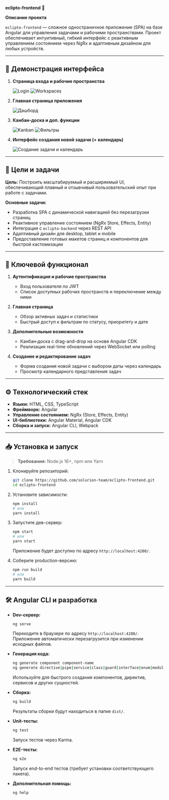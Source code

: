 **eclipto-frontend** 🚀

**Описание проекта**

`eclipto-frontend` — сложное одностраничное приложение (SPA) на базе Angular для управления задачами и рабочими пространствами. Проект обеспечивает интуитивный, гибкий интерфейс с реактивным управлением состоянием через NgRx и адаптивным дизайном для любых устройств.

---

## 📸 Демонстрация интерфейса

1. **Страница входа и рабочие пространства**

   ![Login](assets/pic1.jpg)
   ![Workspaces](assets/pic2.jpg)

3. **Главная страница приложения**

   ![Дашборд](assets/pic3.jpg)

4. **Канбан‑доска и доп. функции**

   ![Kanban](assets/pic4.jpg)
   ![Фильтры](assets/pic5.jpg)

5. **Интерфейс создания новой задачи (+ календарь)**

   ![Создание задачи и календарь](assets/pic6.jpg)

---

## 🎯 Цели и задачи

**Цель:** Построить масштабируемый и расширяемый UI, обеспечивающий плавный и отзывчивый пользовательский опыт при работе с задачами.

**Основные задачи:**

* Разработка SPA с динамической навигацией без перезагрузки страниц
* Реактивное управление состоянием (NgRx Store, Effects, Entity)
* Интеграция с `eclipto-backend` через REST API
* Адаптивный дизайн для desktop, tablet и mobile
* Предоставление готовых макетов страниц и компонентов для быстрой кастомизации

---

## 🚀 Ключевой функционал

1. **Аутентификация и рабочие пространства**

   * Вход пользователя по JWT
   * Список доступных рабочих пространств и переключение между ними

2. **Главная страница**

   * Обзор активных задач и статистики
   * Быстрый доступ к фильтрам по статусу, приоритету и дате

3. **Дополнительные возможности**

   * Канбан‑доска с drag-and-drop на основе Angular CDK
   * Реализация real-time обновлений через WebSocket или polling

4. **Создание и редактирование задач**

   * Форма создания новой задачи с выбором даты через календарь
   * Просмотр календарного представления задач

---

## ⚙️ Технологический стек

* **Языки:** HTML, CSS, TypeScript
* **Фреймворк:** Angular
* **Управление состоянием:** NgRx (Store, Effects, Entity)
* **UI-библиотеки:** Angular Material, Angular CDK
* **Сборка и запуск:** Angular CLI, Webpack

---

## 📥 Установка и запуск

> **Требования:** Node.js 16+, npm или Yarn

1. Клонируйте репозиторий:

   ```bash
   git clone https://github.com/solurion-team/eclipto-frontend.git
   cd eclipto-frontend
   ```

2. Установите зависимости:

   ```bash
   npm install
   # или
   yarn install
   ```

3. Запустите дев-сервер:

   ```bash
   npm start
   # или
   yarn start
   ```

   Приложение будет доступно по адресу `http://localhost:4200/`.

4. Соберите production-версию:

   ```bash
   npm run build
   # или
   yarn build
   ```

---

## 🛠️ Angular CLI и разработка

* **Dev-сервер:**

  ```bash
  ng serve
  ```

  Переходите в браузере по адресу `http://localhost:4200/`. Приложение автоматически перезагрузится при изменении исходных файлов.

* **Генерация кода:**

  ```bash
  ng generate component component-name
  ng generate directive|pipe|service|class|guard|interface|enum|module
  ```

  Используйте для быстрого создания компонентов, директив, сервисов и других сущностей.

* **Сборка:**

  ```bash
  ng build
  ```

  Результаты сборки будут находиться в папке `dist/`.

* **Unit-тесты:**

  ```bash
  ng test
  ```

  Запуск тестов через Karma.

* **E2E-тесты:**

  ```bash
  ng e2e
  ```

  Запуск end-to-end тестов (требует установки соответствующего пакета).

* **Дополнительная помощь:**

  ```bash
  ng help
  ```
